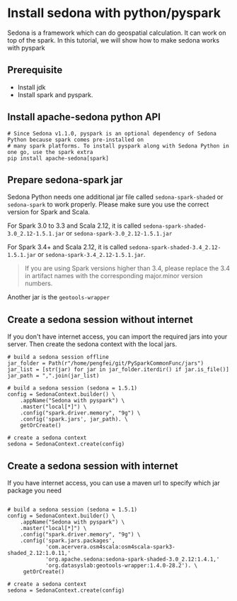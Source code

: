 # Install sedona with python/pyspark

Sedona is a framework which can do geospatial calculation. It can work on top of the spark. In this tutorial, we will
show how to make sedona works with pyspark

## Prerequisite

- Install jdk
- Install spark and pyspark.

## Install apache-sedona python API

```shell
# Since Sedona v1.1.0, pyspark is an optional dependency of Sedona Python because spark comes pre-installed on 
# many spark platforms. To install pyspark along with Sedona Python in one go, use the spark extra
pip install apache-sedona[spark]
```

## Prepare sedona-spark jar

Sedona Python needs one additional jar file called `sedona-spark-shaded` or `sedona-spark` to work properly. 
Please make sure you use the correct version for Spark and Scala.

For Spark 3.0 to 3.3 and Scala 2.12, it is called `sedona-spark-shaded-3.0_2.12-1.5.1.jar` or `sedona-spark-3.0_2.12-1.5.1.jar`

For Spark 3.4+ and Scala 2.12, it is called `sedona-spark-shaded-3.4_2.12-1.5.1.jar` or `sedona-spark-3.4_2.12-1.5.1.jar`. 
> If you are using Spark versions higher than 3.4, please replace the 3.4 in artifact names with the corresponding major.minor version numbers.

Another jar is the `geotools-wrapper`

## Create a sedona session without internet
If you don't have internet access, you can import the required jars into your server.
Then create the sedona context with the local jars.

```shell
# build a sedona session offline
jar_folder = Path(r"/home/pengfei/git/PySparkCommonFunc/jars")
jar_list = [str(jar) for jar in jar_folder.iterdir() if jar.is_file()]
jar_path = ",".join(jar_list)

# build a sedona session (sedona = 1.5.1)
config = SedonaContext.builder() \
    .appName("Sedona with pyspark") \
    .master("local[*]") \
    .config("spark.driver.memory", "9g") \
    .config('spark.jars', jar_path). \
    getOrCreate()

# create a sedona context
sedona = SedonaContext.create(config)
```


## Create a sedona session with internet

If you have internet access, you can use a maven url to specify which jar package you need

```shell

# build a sedona session (sedona = 1.5.1)
config = SedonaContext.builder() \
    .appName("Sedona with pyspark") \
    .master("local[*]") \
    .config("spark.driver.memory", "9g") \
    .config('spark.jars.packages',
            'com.acervera.osm4scala:osm4scala-spark3-shaded_2.12:1.0.11,' 
            'org.apache.sedona:sedona-spark-shaded-3.0_2.12:1.4.1,' 
            'org.datasyslab:geotools-wrapper:1.4.0-28.2'). \
     getOrCreate()

# create a sedona context
sedona = SedonaContext.create(config)
```